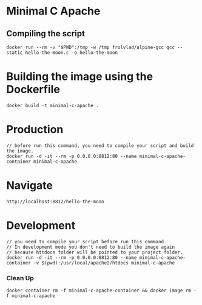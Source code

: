 # Minimal C Apache

## Compiling the script
    docker run --rm -v "$PWD":/tmp -w /tmp frolvlad/alpine-gcc gcc --static hello-the-moon.c -o hello-the-moon

# Building the image using the Dockerfile
    docker build -t minimal-c-apache .

# Production
    // before run this command, you need to compile your script and build the image.
    docker run -d -it --rm -p 0.0.0.0:8812:80 --name minimal-c-apache-container minimal-c-apache

# Navigate
    http://localhost:8812/hello-the-moon

# Development
    // you need to compile your script before run this command
    // In development mode you don't need to build the image again 
    // because httdocs folder will be pointed to your project folder.
    docker run -d -it --rm -p 0.0.0.0:8812:80 --name minimal-c-apache-container -v $(pwd):/usr/local/apache2/htdocs minimal-c-apache

### Clean Up
    docker container rm -f minimal-c-apache-container && docker image rm -f minimal-c-apache

